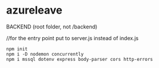 # azureleave
BACKEND (root folder, not /backend)

//for the entry point put to server.js instead of index.js
```git bash
npm init
npm i -D nodemon concurrently
npm i mssql dotenv express body-parser cors http-errors
```

